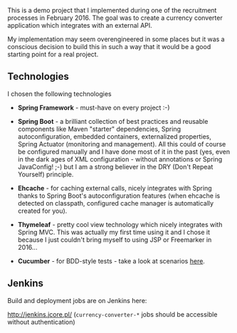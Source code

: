 This is a demo project that I implemented during one of the recruitment processes in February 2016. The goal was to create a currency converter application which integrates with an external API.

My implementation may seem overengineered in some places but it was a conscious decision to build this in such a way that it would be a good starting point for a real project.

## Technologies

I chosen the following technologies

* __Spring Framework__ - must-have on every project :-)

* __Spring Boot__ - a brilliant collection of best practices and reusable components like Maven "starter" dependencies, Spring autoconfiguration, embedded containers, externalized properties, Spring Actuator (monitoring and management). All this could of course be configured manually and I have done most of it in the past (yes, even in the dark ages of XML configuration - without annotations or Spring JavaConfig! ;-) but I am a strong believer in the DRY (Don't Repeat Yourself) principle.

* __Ehcache__ - for caching external calls, nicely integrates with Spring thanks to Spring Boot's autoconfiguration features (when ehcache is detected on classpath, configured cache manager is automatically created for you).

* __Thymeleaf__ - pretty cool view technology which nicely integrates with Spring MVC. This was actually my first time using it and I chose it because I just couldn't bring myself to using JSP or Freemarker in 2016...

* __Cucumber__ - for BDD-style tests - take a look at scenarios [here](/src/test/resources/com/example/ppawel/test/cucumber).

## Jenkins

Build and deployment jobs are on Jenkins here:

http://jenkins.jcore.pl/ (`currency-converter-*` jobs should be accessible without authentication)
